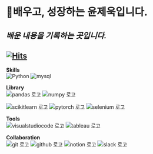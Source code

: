 # 👋배우고, 성장하는 윤제욱입니다.
## _배운 내용을 기록하는 곳입니다._
[![Hits](https://hits.seeyoufarm.com/api/count/incr/badge.svg?url=https%3A%2F%2Fgithub.com%2FJeukYun&count_bg=%2379C83D&title_bg=%234A3C3C&icon=&icon_color=%23864747&title=hits&edge_flat=false)](https://hits.seeyoufarm.com)
---

**Skills**  
![Python](https://img.shields.io/badge/python-3776AB?style=for-the-badge&logo=python&logoColor=white "Python 로고")  ![mysql](https://img.shields.io/badge/mysql-4479A1?style=for-the-badge&logo=mysql&logoColor=white "mysql 로고")  

**Library**  
![pandas 로고](https://img.shields.io/badge/pandas-150458?style=for-the-badge&logo=pandas&logoColor=white "pandas 로고") ![numpy 로고](https://img.shields.io/badge/numpy-013243?style=for-the-badge&logo=numpy&logoColor=white "numpy 로고")  

![scikitlearn 로고](https://img.shields.io/badge/scikitlearn-F7931E?style=for-the-badge&logo=scikitlearn&logoColor=white "scikitlearn  로고") ![pytorch 로고](https://img.shields.io/badge/pytorch-EE4C2C?style=for-the-badge&logo=pytorch&logoColor=white "pytorch  로고") ![selenium 로고](https://img.shields.io/badge/selenium-43B02A?style=for-the-badge&logo=selenium&logoColor=white "selenium  로고")  

**Tools**  
![visualstudiocode 로고](https://img.shields.io/badge/visualstudiocode-007ACC?style=for-the-badge&logo=visualstudiocode&logoColor=white "visualstudiocode 로고") ![tableau 로고](https://img.shields.io/badge/tableau-E97627?style=for-the-badge&logo=tableau&logoColor=white "tableau 로고")  

**Collaboration**  
![git 로고](https://img.shields.io/badge/git-F05032?style=for-the-badge&logo=git&logoColor=white "git 로고") ![github 로고](https://img.shields.io/badge/github-181717?style=for-the-badge&logo=github&logoColor=white "github 로고") ![notion 로고](https://img.shields.io/badge/notion-000000?style=for-the-badge&logo=notion&logoColor=white "notion 로고") ![slack 로고](https://img.shields.io/badge/slack-4A154B?style=for-the-badge&logo=slack&logoColor=white "slack 로고") 
